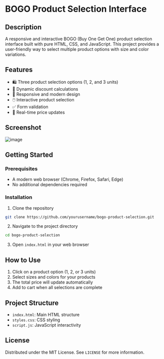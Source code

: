 # BOGO Product Selection Interface

## Description

A responsive and interactive BOGO (Buy One Get One) product selection interface built with pure HTML, CSS, and JavaScript. This project provides a user-friendly way to select multiple product options with size and color variations.

## Features

- 🛍️ Three product selection options (1, 2, and 3 units)
- 💯 Dynamic discount calculations
- 🎨 Responsive and modern design
- 🖱️ Interactive product selection
- ✅ Form validation
- 💸 Real-time price updates

## Screenshot

![image](https://github.com/user-attachments/assets/0ea6d3ab-eba3-4400-8d6f-eca320aa31a0)


## Getting Started

### Prerequisites

- A modern web browser (Chrome, Firefox, Safari, Edge)
- No additional dependencies required

### Installation

1. Clone the repository
```bash
git clone https://github.com/yourusername/bogo-product-selection.git
```

2. Navigate to the project directory
```bash
cd bogo-product-selection
```

3. Open `index.html` in your web browser

## How to Use

1. Click on a product option (1, 2, or 3 units)
2. Select sizes and colors for your products
3. The total price will update automatically
4. Add to cart when all selections are complete

## Project Structure

- `index.html`: Main HTML structure
- `styles.css`: CSS styling
- `script.js`: JavaScript interactivity

## License

Distributed under the MIT License. See `LICENSE` for more information.
